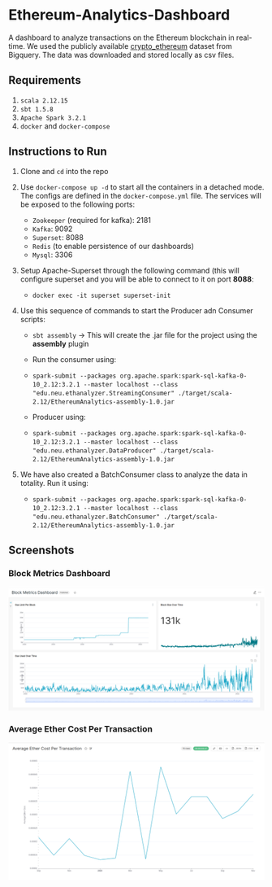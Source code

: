 # Ethereum-Analytics-Dashboard

A dashboard to analyze transactions on the Ethereum blockchain in real-time. We used the publicly available [crypto_ethereum](https://cloud.google.com/blog/products/data-analytics/ethereum-bigquery-public-dataset-smart-contract-analytics) dataset from Bigquery.
The data was downloaded and stored locally as csv files.

## Requirements

1. `scala 2.12.15`
2. `sbt 1.5.8`
3. `Apache Spark 3.2.1`
4. `docker` and `docker-compose`


## Instructions to Run

1. Clone and `cd` into the repo

2. Use `docker-compose up -d` to start all the containers in a detached mode. The configs are defined in the `docker-compose.yml` file.
   The services will be exposed to the following ports:

    - `Zookeeper` (required for kafka): 2181
    - `Kafka`: 9092
    - `Superset`: 8088
    - `Redis` (to enable persistence of our dashboards)
    - `Mysql`: 3306

3. Setup Apache-Superset through the following command (this will configure superset and you will be able to connect to it on port **8088**:

    - ```docker exec -it superset superset-init```


4. Use this sequence of commands to start the Producer adn Consumer scripts:

    - `sbt assembly` -> This will create the .jar file for the project using the **assembly** plugin

    - Run the consumer using:
    - ```spark-submit --packages org.apache.spark:spark-sql-kafka-0-10_2.12:3.2.1 --master localhost --class "edu.neu.ethanalyzer.StreamingConsumer" ./target/scala-2.12/EthereumAnalytics-assembly-1.0.jar```
    - Producer using:
    - ```spark-submit --packages org.apache.spark:spark-sql-kafka-0-10_2.12:3.2.1 --master localhost --class "edu.neu.ethanalyzer.DataProducer" ./target/scala-2.12/EthereumAnalytics-assembly-1.0.jar```

5. We have also created a BatchConsumer class to analyze the data in totality. Run it using:
   - ```spark-submit --packages org.apache.spark:spark-sql-kafka-0-10_2.12:3.2.1 --master localhost --class "edu.neu.ethanalyzer.BatchConsumer" ./target/scala-2.12/EthereumAnalytics-assembly-1.0.jar```

## Screenshots

### Block Metrics Dashboard

![block_metrics_dashboard](/images/block_metrics_dashboard.png)

### Average Ether Cost Per Transaction 

![avg_ether_cost](/images/average_ether_cost_per_transaction.png)